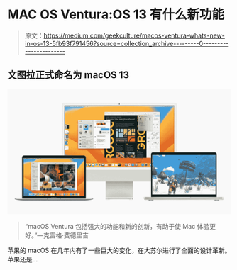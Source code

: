# MAC OS Ventura:OS 13 有什么新功能

> 原文：<https://medium.com/geekculture/macos-ventura-whats-new-in-os-13-5fb93f791456?source=collection_archive---------0----------------------->

## 文图拉正式命名为 macOS 13

![](img/4a4739fa57bdb95b180eede54003a18b.png)

> “macOS Ventura 包括强大的功能和新的创新，有助于使 Mac 体验更好。”—克雷格·费德里吉

苹果的 macOS 在几年内有了一些巨大的变化，在大苏尔进行了全面的设计革新。苹果还是…